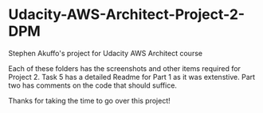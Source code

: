 # Udacity-AWS-Architect-Project-2-DPM
Stephen Akuffo's project for Udacity AWS Architect course

Each of these folders has the screenshots and other items required for Project 2.
Task 5 has a detailed Readme for Part 1 as it was extenstive. Part two has comments on the code that should suffice.

Thanks for taking the time to go over this project!

